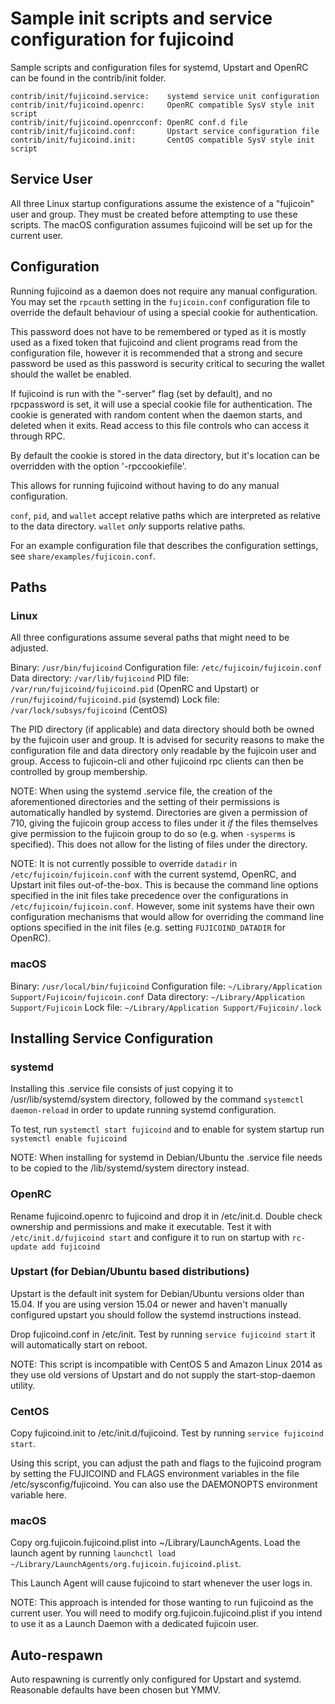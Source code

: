Sample init scripts and service configuration for fujicoind
==========================================================

Sample scripts and configuration files for systemd, Upstart and OpenRC
can be found in the contrib/init folder.

    contrib/init/fujicoind.service:    systemd service unit configuration
    contrib/init/fujicoind.openrc:     OpenRC compatible SysV style init script
    contrib/init/fujicoind.openrcconf: OpenRC conf.d file
    contrib/init/fujicoind.conf:       Upstart service configuration file
    contrib/init/fujicoind.init:       CentOS compatible SysV style init script

Service User
---------------------------------

All three Linux startup configurations assume the existence of a "fujicoin" user
and group.  They must be created before attempting to use these scripts.
The macOS configuration assumes fujicoind will be set up for the current user.

Configuration
---------------------------------

Running fujicoind as a daemon does not require any manual configuration. You may
set the `rpcauth` setting in the `fujicoin.conf` configuration file to override
the default behaviour of using a special cookie for authentication.

This password does not have to be remembered or typed as it is mostly used
as a fixed token that fujicoind and client programs read from the configuration
file, however it is recommended that a strong and secure password be used
as this password is security critical to securing the wallet should the
wallet be enabled.

If fujicoind is run with the "-server" flag (set by default), and no rpcpassword is set,
it will use a special cookie file for authentication. The cookie is generated with random
content when the daemon starts, and deleted when it exits. Read access to this file
controls who can access it through RPC.

By default the cookie is stored in the data directory, but it's location can be overridden
with the option '-rpccookiefile'.

This allows for running fujicoind without having to do any manual configuration.

`conf`, `pid`, and `wallet` accept relative paths which are interpreted as
relative to the data directory. `wallet` *only* supports relative paths.

For an example configuration file that describes the configuration settings,
see `share/examples/fujicoin.conf`.

Paths
---------------------------------

### Linux

All three configurations assume several paths that might need to be adjusted.

Binary:              `/usr/bin/fujicoind`
Configuration file:  `/etc/fujicoin/fujicoin.conf`
Data directory:      `/var/lib/fujicoind`
PID file:            `/var/run/fujicoind/fujicoind.pid` (OpenRC and Upstart) or `/run/fujicoind/fujicoind.pid` (systemd)
Lock file:           `/var/lock/subsys/fujicoind` (CentOS)

The PID directory (if applicable) and data directory should both be owned by the
fujicoin user and group. It is advised for security reasons to make the
configuration file and data directory only readable by the fujicoin user and
group. Access to fujicoin-cli and other fujicoind rpc clients can then be
controlled by group membership.

NOTE: When using the systemd .service file, the creation of the aforementioned
directories and the setting of their permissions is automatically handled by
systemd. Directories are given a permission of 710, giving the fujicoin group
access to files under it _if_ the files themselves give permission to the
fujicoin group to do so (e.g. when `-sysperms` is specified). This does not allow
for the listing of files under the directory.

NOTE: It is not currently possible to override `datadir` in
`/etc/fujicoin/fujicoin.conf` with the current systemd, OpenRC, and Upstart init
files out-of-the-box. This is because the command line options specified in the
init files take precedence over the configurations in
`/etc/fujicoin/fujicoin.conf`. However, some init systems have their own
configuration mechanisms that would allow for overriding the command line
options specified in the init files (e.g. setting `FUJICOIND_DATADIR` for
OpenRC).

### macOS

Binary:              `/usr/local/bin/fujicoind`
Configuration file:  `~/Library/Application Support/Fujicoin/fujicoin.conf`
Data directory:      `~/Library/Application Support/Fujicoin`
Lock file:           `~/Library/Application Support/Fujicoin/.lock`

Installing Service Configuration
-----------------------------------

### systemd

Installing this .service file consists of just copying it to
/usr/lib/systemd/system directory, followed by the command
`systemctl daemon-reload` in order to update running systemd configuration.

To test, run `systemctl start fujicoind` and to enable for system startup run
`systemctl enable fujicoind`

NOTE: When installing for systemd in Debian/Ubuntu the .service file needs to be copied to the /lib/systemd/system directory instead.

### OpenRC

Rename fujicoind.openrc to fujicoind and drop it in /etc/init.d.  Double
check ownership and permissions and make it executable.  Test it with
`/etc/init.d/fujicoind start` and configure it to run on startup with
`rc-update add fujicoind`

### Upstart (for Debian/Ubuntu based distributions)

Upstart is the default init system for Debian/Ubuntu versions older than 15.04. If you are using version 15.04 or newer and haven't manually configured upstart you should follow the systemd instructions instead.

Drop fujicoind.conf in /etc/init.  Test by running `service fujicoind start`
it will automatically start on reboot.

NOTE: This script is incompatible with CentOS 5 and Amazon Linux 2014 as they
use old versions of Upstart and do not supply the start-stop-daemon utility.

### CentOS

Copy fujicoind.init to /etc/init.d/fujicoind. Test by running `service fujicoind start`.

Using this script, you can adjust the path and flags to the fujicoind program by
setting the FUJICOIND and FLAGS environment variables in the file
/etc/sysconfig/fujicoind. You can also use the DAEMONOPTS environment variable here.

### macOS

Copy org.fujicoin.fujicoind.plist into ~/Library/LaunchAgents. Load the launch agent by
running `launchctl load ~/Library/LaunchAgents/org.fujicoin.fujicoind.plist`.

This Launch Agent will cause fujicoind to start whenever the user logs in.

NOTE: This approach is intended for those wanting to run fujicoind as the current user.
You will need to modify org.fujicoin.fujicoind.plist if you intend to use it as a
Launch Daemon with a dedicated fujicoin user.

Auto-respawn
-----------------------------------

Auto respawning is currently only configured for Upstart and systemd.
Reasonable defaults have been chosen but YMMV.
